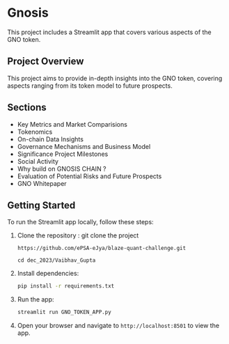 # Gnosis
This project includes a Streamlit app that covers various aspects of the GNO token.

## Project Overview

This project aims to provide in-depth insights into the GNO token, covering aspects ranging from its token model to future prospects.

## Sections

- Key Metrics and Market Comparisions
 - Tokenomics
 - On-chain Data Insights
 - Governance Mechanisms and Business Model
 - Significance Project Milestones
 - Social Activity
 - Why build on GNOSIS CHAIN ?
 - Evaluation of Potential Risks and Future Prospects
 - GNO Whitepaper

## Getting Started

To run the Streamlit app locally, follow these steps:

1. Clone the repository :  git clone the project
   ```
   https://github.com/ePSA-eJya/blaze-quant-challenge.git
   ```
   ```
   cd dec_2023/Vaibhav_Gupta
   ```
2. Install dependencies:

   ```bash
   pip install -r requirements.txt
   ```

3. Run the app:

   ```bash
   streamlit run GNO_TOKEN_APP.py
   ```

4. Open your browser and navigate to `http://localhost:8501` to view the app.



